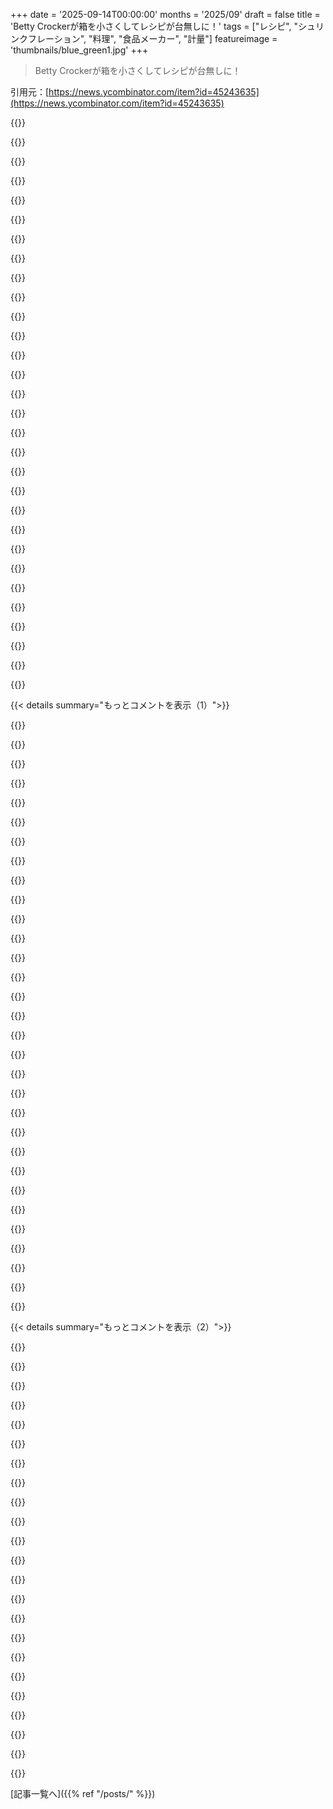 +++
date = '2025-09-14T00:00:00'
months = '2025/09'
draft = false
title = 'Betty Crockerが箱を小さくしてレシピが台無しに！'
tags = ["レシピ", "シュリンクフレーション", "料理", "食品メーカー", "計量"]
featureimage = 'thumbnails/blue_green1.jpg'
+++

> Betty Crockerが箱を小さくしてレシピが台無しに！

引用元：[https://news.ycombinator.com/item?id=45243635](https://news.ycombinator.com/item?id=45243635)




{{<matomeQuote body="家族の昔のレシピを「ゼロから」作る方法で標準化したんだ。箱入りミックス依存のレシピはシュリンクフレーションに強いけど、高度な化学は失われるね。レシピは世代ごとに調整が必要で、バナナみたいに食材自体も変わるから、対応できるようメモも入れたよ。" userName="nanolith" createdAt="2025/09/14 23:09:31" color="#ff33a1">}}




{{<matomeQuote body="レシピをデジタル化したら、「缶1つ」とか「板チョコ1枚」ってサイズ不明な指示に困ったよ。昔の Hershey’s シロップ缶や板チョコのサイズが分かんなくて、母に聞いてやっと埋めたんだ。家族レシピは正確な単位で書き残しておくべきだね。次は全部質量に変換したいな。" userName="joshstrange" createdAt="2025/09/15 01:23:46" color="#785bff">}}




{{<matomeQuote body="バターの単位って地域によって違うんだよね。「1 bar」、「1 stick」、「1 pat」が場所で意味が変わる。アメリカの東海岸と西海岸でもブロックサイズが違うし、ヨーロッパの250gブロックは「1 stick」って言っても伝わらないから、友達が混乱してたよ。" userName="indrora" createdAt="2025/09/15 05:23:37" color="#ff5c5c">}}




{{<matomeQuote body="イギリスに住んでるんだけど、「U.S.」の計量カップを使うレシピにはマジでイライラするよ。「カップ」なんてサイズが色々あるから意味ないし、特に固形物だとどう詰めるかまで考えなきゃならない。なんで ml とか重さを使わないのかね？" userName="ndsipa_pomu" createdAt="2025/09/15 07:48:24" color="#ff33a1">}}




{{<matomeQuote body="「drift」って考え方、ありがとう！レシピや食材が自然に変わっていくなんて、今まで考えたこともなかったよ。すごい発見だったな。" userName="zurtri" createdAt="2025/09/14 23:17:11" color="">}}




{{<matomeQuote body="「scare quotes」はいらないよ、U.S. customary units はちゃんと存在するし、U.S. customary cup は8 fluid ounces で標準的だ。イギリスの単位よりはマシだろ。乾物を体積で測るのは別の話で、240 mL のアプリコットも1カップのアプリコットもどっちも無意味だよ。" userName="inferiorhuman" createdAt="2025/09/15 08:07:42" color="#ff5c5c">}}




{{<matomeQuote body="イギリスでは最近200gブロックのバターが流行ってて、レシピが台無しになるから困るよ。250gのにこだわってるんだ。50gだけ切り出すのは面倒だし、計量しなきゃいけないし、開いたバターを保存するのも手間だ。焼く喜びが減って、頭を使うのが嫌なんだよね。" userName="antonyh" createdAt="2025/09/15 09:22:08" color="#38d3d3">}}




{{<matomeQuote body="イギリスでも計量カップは普通に買えるよ。「マグカップ」のことじゃないんだ。あれは体積を測るものだし。まあ、液体じゃないものに使うのは確かに意味不明だけどね。" userName="qlm" createdAt="2025/09/15 08:30:09" color="">}}




{{<matomeQuote body="Gros Michel 種って絶滅したと思ってたんだけど？！どこで手に入るの？送ってもらえるの？！めちゃくちゃ気になる！" userName="Balgair" createdAt="2025/09/14 23:29:59" color="">}}




{{<matomeQuote body="「American Cake」っていう本で知ったんだ。昔のポンドケーキのレシピって卵12～16個も使ってたんだって！今は6個なのにね。ポンドケーキって、卵、小麦粉、砂糖、バターをそれぞれ1ポンド使うからその名前なんだってさ。面白いよね。" userName="e28eta" createdAt="2025/09/14 23:54:47" color="#ff33a1">}}




{{<matomeQuote body="「測るの面倒だよね」って言うけど、こっちのバターはほとんど50gごとに線が入ってるから、ナイフで切るだけだよ。開けたのの扱いは面倒だけどね。もし計量線がないブランドだったら、そりゃマジで最悪だよね！" userName="vidarh" createdAt="2025/09/15 10:48:02" color="">}}




{{<matomeQuote body="この記事読んだら、このリンクを貼らなきゃって思ったんだよね。<br>https://www.astralcodexten.com/p/your-review-my-fathers-inst...<br>これはね、一つの正しいバージョンに標準化しないことの危険性を語ってる話なんだよ。" userName="nvader" createdAt="2025/09/15 02:28:46" color="#785bff">}}




{{<matomeQuote body="カナダでは「スティックバター」なんて見たことないよ、いつもでかい塊だけ。アメリカじゃ4つに切るんだってね。それ知るまで「スティック」って言葉の意味がわからなくて、丸ごと入れんのかと思ってたわ。小さい250gパックもレアだね。" userName="tavavex" createdAt="2025/09/15 06:18:59" color="">}}




{{<matomeQuote body="アメリカに住んで、グラハムクラッカーみたいに、特定のブランドの材料が当たり前にあるってことに初めて気づいたよ。オンラインレシピが作りやすい理由だね。ピニャ・コラーダもCoco Lopezがオリジナルだけど、ヨーロッパじゃ珍しいのに、うちの近所のスーパーにも売ってるんだ。" userName="joshvm" createdAt="2025/09/15 01:58:51" color="#45d325">}}




{{<matomeQuote body="Miami Fruitが送ってくれるらしいよ。ただし、カリフォルニアとかハワイに住んでるならダメだけどね…マジで残念！" userName="striking" createdAt="2025/09/14 23:54:03" color="">}}




{{<matomeQuote body="「Hershey’s bar1枚」って言われても、何枚かわかんないんだよね。お母さんが教えてくれたけど、家族のレシピはちゃんと単位を書いて残すべきだね。でも、キャンディバーって材料費で中身が変わっちゃうから、それもまた別の難しさなんだよ。" userName="thaumasiotes" createdAt="2025/09/15 04:01:45" color="#ff5c5c">}}




{{<matomeQuote body="彼女がレシピ変更に怒ってるのは、それが親や祖父母とのつながりだからだよ。料理そのものより、手書きのメモとか昔の道具とか、その歴史が大事なんだよね。レシピを更新するなら、元のレシピの写真とかも残すべきだよ。プロの料理本でも、歴史と現代版を両方載せてるのがあるからね。" userName="dfxm12" createdAt="2025/09/15 00:53:12" color="#45d325">}}




{{<matomeQuote body="「イギリスのレシピより標準化されてる」って言うけど、どうしてそう思うの？" userName="closewith" createdAt="2025/09/15 08:23:27" color="">}}




{{<matomeQuote body="インペリアルカップなんて存在しないから、カップは標準化された単位じゃないって。USの慣習単位では定義されてるけどね。" userName="inferiorhuman" createdAt="2025/09/15 08:59:31" color="">}}




{{<matomeQuote body="”それは体積の測定だ”って言っても、そもそも”体積の測定”なんてないんだよ。カップのサイズは製造でバラバラだし、粉とかを測るときも、ふるうか、袋から直接か、圧縮するかで量が変わるからね。だからちゃんとスケールで測るべき。プロの厨房がカップを使わないのはそのためだよ。" userName="traceroute66" createdAt="2025/09/15 10:11:53" color="#38d3d3">}}




{{<matomeQuote body="俺が家族のレシピを”一から”バージョンに標準化したのに、母さんは嫌がったんだ。それは小さな修正じゃなくて、長年愛されてきたレシピの大きな変更だからだよ。まるでメインブランチに無関係なコミットをして”バグ修正”ってつけたようなもん。<br>責任あるハッカーみたいに、自分のレシピは個人リポジトリにフォークしなよ。そしたら自由に再現できるし、母さんがマージしたくなったら聞けばいい。（ナレーター：聞かないだろうけどね）" userName="jancsika" createdAt="2025/09/15 05:38:43" color="#785bff">}}




{{<matomeQuote body="キャンプファイヤーでアメリカのメディアを見た人が”S’moreを作ろう”[1]って言っても、”Graham cracker”[2]が謎の材料で誰も知らない、って感じだね。俺の経験だと”Digestive biscuit”[3]が代用されるけど、どれくらい近いか不明。俺にはもっと厚く見えるな…<br>[1]: https://en.wikipedia.org/wiki/S%27more<br>[2]: https://en.wikipedia.org/wiki/Graham_cracker<br>[3]: https://en.wikipedia.org/wiki/Digestive_biscuit" userName="unwind" createdAt="2025/09/15 07:41:39" color="#ff33a1">}}




{{<matomeQuote body="レシピは更新しないと、客観的には同じものができなかったんだよ。あなたの例で言うと、間違ったバージョンをインストールして爆発してるビルドシステムは昔ながらの方。最適化もあるけど、今じゃアンチ最適化だらけ。新しい方は見た目がややこしいけど、サーバーはちゃんと設定できる。”お前の領域にいろ”なんて、OPの行動の欠点に対処する方法じゃないよ。" userName="Dylan16807" createdAt="2025/09/15 04:09:23" color="#785bff">}}




{{<matomeQuote body="これ、すごく面白いね。最近、1953年の古いBetter Homes and Gardensの料理本を買ったんだ。科学がキッチンを支配する前の時代のが欲しくて。まだ料理してないけど、70年以上前の本で、特に焼き菓子を作るのが難しいんじゃないかって心配してるよ。料理にそこまで情熱がないから、失敗したらすぐテイクアウト頼んじゃうかも。" userName="al_borland" createdAt="2025/09/15 00:41:40" color="">}}




{{<matomeQuote body="家族のレシピをいくつか更新しようとしたんだけど、”卵1個”って分量がよく出てきたんだ。例えば”冷たいバターを卵1個分”ってね。これは卵サイズのバターのことらしいけど、1905年の普通の卵ってどのくらいのサイズだったんだろう？" userName="encoderer" createdAt="2025/09/15 02:47:25" color="#38d3d3">}}




{{<matomeQuote body="俺が作った古いイギリスのレシピには”カップ”はないけど、”gill”みたいに調べなきゃいけない分量があったな。昔の家族のレシピは”小麦粉を加える”としかなくて、玉ねぎや卵のサイズがバラバラだったから、”ちょうど良い”見た目になるまで加える量は、昔は対面で教えてたんだってさ。" userName="Fluorescence" createdAt="2025/09/15 10:14:15" color="#38d3d3">}}




{{<matomeQuote body="でも、料理はただの化学じゃないんだ。歴史的に家族のために炉端で食事を作る、家の中心だったんだよ。OPはレシピからその伝統的な繋がりを奪った。まるで最適な詰め込み方を設計して、3Dプリンターでクリスマスツリーを作ったようなもの。見た目は似てるけど、5歳の頃の思い出は呼び起こさないよね。" userName="IAmBroom" createdAt="2025/09/15 12:49:34" color="#45d325">}}




{{<matomeQuote body="我が家では食卓に有塩バター、お菓子作りには無塩バターを使ってんだ。そんなに頻繁にお菓子作らないから、未開封のパックが溜まるのは避けたいんだよね。" userName="antonyh" createdAt="2025/09/16 15:59:00" color="">}}




{{<matomeQuote body="US customary unitsは慣習で、他の国も使うからclarifyingしたんだ。US customary cupは8 fluid ouncesで標準的だけど、イギリスのレシピはメートル法と帝国単位が混ざってて複雑。グラムは世界中で標準的で使いやすい。でも「5 apricots」みたいに具体的な方がいいよな。" userName="ndsipa_pomu" createdAt="2025/09/15 08:24:27" color="#785bff">}}




{{<matomeQuote body="シュリンクフレーションは本当に腹立つ！クッキーの箱の底上げとか、バカにされてるみたいだ。でも、ばあちゃんの秘密のレシピが既成のケーキミックスだったら、それって秘密のレシピって言えるのかな？ほとんど小麦粉とか酵母、砂糖みたいなものだから、自分で直すのも簡単そうだけどな。" userName="charles_f" createdAt="2025/09/15 00:44:14" color="#ff33a1">}}




{{< details summary="もっとコメントを表示（1）">}}

{{<matomeQuote body="いや、それ簡単じゃないんだよ。パン屋さんで働いてた時に学んだけど、プロは家庭にはない特殊な材料をいっぱい使うんだ。ケーキミックスの成分なんて、ガム、デキストリン、乳化剤とか、まさに化学の実験室だよ。パッケージに“modified food starch”ってあっても、色々な種類があって特性が違うから、自宅でマネするのは無理なんだ。" userName="jaggederest" createdAt="2025/09/15 01:50:53" color="#ff5c5c">}}




{{<matomeQuote body="「様々なガムとか化学物質」って、それって良いことなの？俺はそんなの使いたくないね。元々ミックスは使わないし、うちのばあちゃんは昔ながらの作り方だったよ。箱のサイズが変わったからって焼けないなんて、ただの言い訳に聞こえるな。ばあちゃんを喜ばせるなら、箱をいくつか買って18ozに詰め直してあげたら？" userName="bruce511" createdAt="2025/09/15 02:09:21" color="#38d3d3">}}




{{<matomeQuote body="ケーキの材料についてそんなに偉そうに言うなよ。加工食品を使うことの何が悪いんだ？よっぽど経験がない限り、スクラッチよりミックスの方がずっと美味しいケーキが作れるって。料理ってのは最高のグルメを作るだけじゃなくて、人との繋がりや伝統も大事なんだ。ばあちゃんの秘密のミックスレシピは、スクラッチで作るより10000倍美味いって。お菓子作りは繊細で難しいから、経験かミックスが必要なんだよ。" userName="lifeformed" createdAt="2025/09/15 02:26:59" color="#785bff">}}




{{<matomeQuote body="ばあちゃんの秘密のレシピに既成のケーキミックスが入ってても、うまくいくなら何の問題もないだろ？「箱まるごとケーキミックス」を計量として使うのは理にかなってるよ。だって、箱の1/10だけ使って残りを棚に置いておきたい人なんていないだろ？" userName="moolcool" createdAt="2025/09/15 01:25:58" color="">}}




{{<matomeQuote body="小麦粉、砂糖、ベーキングパウダー、卵、牛乳、パスタ、米、じゃがいも…みんなそうじゃん。俺は米を一度に全部食べないし、タッパーに入れて必要なだけ使うんだ。棚には色々なタッパーがあるし、野菜は束で、卵は箱で買う。いつから「箱のサイズが間違ってる」ことが問題になったんだ？" userName="bruce511" createdAt="2025/09/15 02:14:34" color="#45d325">}}




{{<matomeQuote body="俺は100年前のレシピで最高のクッキーを作ったことがあるよ。なんで店のクッキーのコピーみたいなものを作りたいんだ？俺の人生でケーキミックスなんて見たことも使ったこともないね。なんか「アメリカ的」って感じがするな。" userName="aDyslecticCrow" createdAt="2025/09/15 07:54:22" color="#38d3d3">}}




{{<matomeQuote body="箱のケーキミックスが手作りより美味しいなんてことは、ほとんどないね。まさか次は市販のフロスティングの方が美味しいとでも言うつもり？" userName="yAak" createdAt="2025/09/15 03:38:05" color="#ff5733">}}




{{<matomeQuote body="ケーキの人工成分を気にするより、食べる量やケーキ自体の栄養に注目すべき。多くの加工食材は安全で自然だよ。手作りが一番だけど、加工食材が入ってても、誰かが作ってくれたケーキの文化的・社会的側面は大切にしたいね。" userName="lifeformed" createdAt="2025/09/15 03:09:13" color="">}}




{{<matomeQuote body="「それが良いこと？」って意見に反論。相手が挙げた多様な材料を特別な理由もなく却下するのは、長い化学名＝悪っていう偏見のせいじゃないか？全部化学物質なんだから、そんな考えはおかしいよって指摘してるね。" userName="tavavex" createdAt="2025/09/15 02:35:57" color="">}}




{{<matomeQuote body="箱のケーキミックスの材料は、家庭にある材料で代用できるものが多いよ。デキストリンはコーンスターチ、グリセリドはバター、界面活性剤は料理テクニックで代用可能。膨張剤の比率もそこまで神経質にならなくて大丈夫。箱のレシピは失敗しにくいように作られてるけど、手作りならもっと良いものが作れるよ。エンゼル・フード・ケーキなんかは手作りが断然おすすめだね。" userName="cogman10" createdAt="2025/09/15 03:21:11" color="#785bff">}}




{{<matomeQuote body="加工食品が”伝統”ってのは悲しい。手作りは箱ミックスよりずっと美味しいし、良い材料を使えば結果も良い。アメリカの食文化は砂糖に偏りがちだけど、他国は味を重視する。パン作りは難しくなくて、子供でも学べるスキルだよ。台所での学習性無力感は悲しいし、大手食品企業への依存につながる。私は料理のスキルを次世代に伝えてるし、”スノッブ”って言うのはお前がそのスキルを持ってないからじゃないか？実は簡単で、結果も素晴らしいよ。" userName="bruce511" createdAt="2025/09/15 03:14:45" color="#ff33a1">}}




{{<matomeQuote body="私たちが特定の材料を常に使うから、箱ミックスが便利なんだよ。特定のクッキーを毎週作るわけじゃないし、ケーキミックスはそんなに長持ちしない。これは無力さの問題じゃないんだから、誤解しないでほしいな。" userName="crazygringo" createdAt="2025/09/15 02:23:09" color="">}}




{{<matomeQuote body="このコメントには、悪いところは何一つ示唆されてないよ。ただ、別のやり方もできるってだけ。もしそれが却下の理由なら、すごく浅い理由だね。" userName="Dylan16807" createdAt="2025/09/15 04:18:30" color="">}}




{{<matomeQuote body="私が「スノッブ」って言ってるのは、加工食品を使うおばあちゃんの料理を見下す行為のことだよ。多くの家庭で加工食品が使われるし、アメリカ中西部では箱ミックスに自家製アレンジを加えるのが伝統。それを「本物じゃない」と思うのはスノッブだ。私がそう言うからって、パン作りを知らないって決めつけるのはもっとスノッブだよ。私はプロのパン屋で働いてたから、手作りもたくさん作ってきた。箱ケーキは最高の味じゃないけど、常に良い食感と水分で、「一貫性」があるのがすごい。手作りには敵わないけど、箱ミックスを使ったレシピには、効率性や伝統、作り手の意図という価値があるんだ。" userName="lifeformed" createdAt="2025/09/15 03:33:35" color="#ff5733">}}




{{<matomeQuote body="ケーキミックスはブラインドテストで手作りケーキにほぼ毎回勝つ。大量生産するプロのパン屋もほとんどミックスを使ってるよ。ヘルシーさは別として、大衆の好みはミックスだね。プロのパン屋もミックスを使い、フロスティングだけ手作りにすることが多い。地元の店で伝統的な手作りケーキを見つけるのは難しいだろうし、大量生産店も業務用ミックスを使ってるのと変わらないよ。" userName="phil21" createdAt="2025/09/15 05:23:16" color="#ff5733">}}




{{<matomeQuote body="ベーキングミックスの売上はヨーロッパが31%、北米が24.5%を占めてるよ。詳細はリンクを見てね。https://www.grandviewresearch.com/industry-analysis/bakery-premix-market" userName="cowsandmilk" createdAt="2025/09/15 10:05:20" color="#ff33a1">}}




{{<matomeQuote body="クッキー箱の真ん中が凹んでるからクッキーが1枚減る！って言うけど、騙そうとしてるわけじゃないんだよ。パッケージの外形を変えると製造や物流の全工程をやり直す必要があって、それを避けたいだけなんだ。" userName="stronglikedan" createdAt="2025/09/15 15:40:07" color="#38d3d3">}}




{{<matomeQuote body="だからさ、いろんなものに使える小麦粉みたいな基本的な材料から焼くのが賢いんだよ。一つのものしか作れない加工済みの箱じゃなくてね。" userName="dml2135" createdAt="2025/09/15 02:38:46" color="">}}




{{<matomeQuote body="確かに。消費者が騙されるのは、ただの都合のいい副産物ってだけさ。" userName="fluoridation" createdAt="2025/09/15 20:50:05" color="">}}




{{<matomeQuote body="ケーキの材料にうるさく言うな、って？<br>いやいや、界面活性剤や乳化剤はLeaky gutと関係があるんだって。保護粘液を乳化させて炎症を引き起こすらしい。超加工食品が病気を引き起こすメカニズムの一つとして仮説されてるから、ケーキの材料にはうるさく言うべきだよ。https://pmc.ncbi.nlm.nih.gov/articles/PMC9331555/https://microbiomejournal.biomedcentral.com/articles/10.1186..." userName="schiffern" createdAt="2025/09/15 03:30:42" color="#ff5733">}}




{{<matomeQuote body="変なものを「American」って呼ぶのやめない？Europeがみんな手作りでCapitalismがない特別な場所なわけじゃないだろ。俺はAmericanですらないけど、ケーキミックスでケーキを焼く人を本気で批判するのか？もう100年近くあるんだぞ。EuropeでもUSと同じくらい普通にケーキミックスが使われてると思うけどな。" userName="MisterSandman" createdAt="2025/09/15 12:06:10" color="">}}




{{<matomeQuote body="Leaky gutなんて都市伝説だよ。人を怖がらせて物を売るのに使われてるだけ。信じられないなら、Wikipediaのページを読んでみればいい。" userName="malfist" createdAt="2025/09/15 04:26:45" color="">}}




{{<matomeQuote body="ケーキがこんなに論争の的になるとはね。UKではケーキは「買ってきたもの」か「手作り」だけで、ケーキミックスは「ズル」だと鼻持ちならない連中には見られるんだって。手作りは「頑張った証拠」で、ミックスを使うと価値が下がるんだ。USで加工食品の広告が早かったのは分かるけど、今はCadburysみたいに品質が落ちてるし、税金逃れする巨大企業もいる。でも、あの高慢なBritish人の「究極のケーキ」より、あんたらの大量生産ケーキの方がマシだね。一口一口を褒めなきゃいけないとか、薄切りしか頼めないとか、本当にめんどくさいからさ。" userName="Theodores" createdAt="2025/09/15 05:47:47" color="#38d3d3">}}




{{<matomeQuote body="ケーキミックスはAmericanの発明で、American企業が売ってるんだよ。Pound cakeとかBrowniesとか、Americanの焼き菓子が特徴だよね。Swedenでの歴史を調べたら、USAやEnglandから入ってきたって書いてあった。だからAmericanとの関連性は確かだよ。俺は「変」なんて言ってない、ただケーキミックスの普及が俺の経験とは違うし、USAに集中してるんじゃないかって言っただけさ。特にケーキミックスを「家族のレシピ」って呼ぶのはどうかと思うね。うちの店にあるブランドだって一世代より新しいし、USAみたいな文化的足跡はないよ。" userName="aDyslecticCrow" createdAt="2025/09/15 12:36:57" color="#ff5733">}}




{{<matomeQuote body="記事を読んだらわかるけど、「もう使えない」って彼女は言ってるんだ。もう1箱買えば足りるって分かってるけど、「ポリシーとしてできない」ってね。料理好きだから気持ちは分かるよ。俺もBrowniesは箱のやつを使うけど、それは子供の頃を思い出すから。レシピが変わったら再現するかもしれないけど、それでもやっぱりがっかりするだろうな。彼女も同じで、昔の「1箱」を自分で再現しなきゃいけないのが嫌なんだろう。そのレシピは、彼女が子供や孫のためにいつも作ってきたものかもしれないしね。" userName="kop316" createdAt="2025/09/15 03:24:06" color="#38d3d3">}}




{{<matomeQuote body="ポテトチップスの袋がほとんど空気だって文句、よく聞くよね。でもあれは、ポテトチップスが粉々にならないように緩衝材として空気が必要なんだよ。だから、袋は客を騙すためだっていう苦情は信用できないんだ。パッケージが製品にとって重要かどうか区別できないなら、なんでそんな文句聞く必要があるんだ？" userName="thaumasiotes" createdAt="2025/09/15 21:09:35" color="#45d325">}}




{{<matomeQuote body="ちょっと待って、オレンジジュースやチーズって本当に安全なの？カロリーの摂りすぎは良くないし、ジュースは砂糖の塊。チーズは飽和脂肪で動脈硬化や糖尿病の原因。乳製品って不自然で残酷だよね。ケーキも砂糖と脂肪だらけだし、チョコレートは児童労働や気候変動の問題がある。文化だからって食べるのは変だよ。" userName="Theodores" createdAt="2025/09/15 05:05:37" color="#ff33a1">}}




{{<matomeQuote body="私は、箱のミックス粉の化学反応に勝てないって主張に反論してるんだ。家でケーキを作る人も、シンプルな材料で市販品を再現できることが多いって言いたいだけ。箱のミックス粉と手作りのどっちが良いかとか健康的かとかは言ってないよ。" userName="cogman10" createdAt="2025/09/15 10:45:54" color="">}}




{{<matomeQuote body="記事のJudithさんのクッキーレシピが母親から受け継がれたって話と、Betty Crockerのミックス粉を使うって話を聞くと、Friendsのエピソードを思い出すよ。Phoebeのおばあちゃんの秘密のクッキーレシピが、実はNestle Tollhouseだったってやつ。URL: https://www.imdb.com/title/tt0583536/" userName="mh-" createdAt="2025/09/14 22:36:02" color="#38d3d3">}}




{{<matomeQuote body="アメリカ人として言うけど、既製ミックスをレシピのベースに使うって、すごい変な文化だと思うよ。ミックス粉って、小麦粉、ココアパウダー、ベーキングパウダー、塩が混ざってるだけじゃない？自分で材料を買って混ぜた方が断然安上がりだし、そんなに時間もかからないのにね。" userName="gwd" createdAt="2025/09/14 22:50:18" color="">}}

{{</details>}}




{{< details summary="もっとコメントを表示（2）">}}

{{<matomeQuote body="ずっと不思議に思ってたんだけど、チョコレートチップの袋に載ってるレシピを使っても、なぜか家族ごとにクッキーの味が違うんだよね。うちのママのレシピも毎回同じように作ってたけど、他のお家のとは全然違ったな。" userName="neilv" createdAt="2025/09/14 22:47:01" color="">}}




{{<matomeQuote body="ケーキをたまにしか作らないなら、全部材料を揃えるのは面倒だし、余らせちゃうよね。それに、プロのパン職人だってプレミックスを使うんだからさ。" userName="rjh29" createdAt="2025/09/14 23:01:32" color="">}}




{{<matomeQuote body="最大の問題は、卵って個数だから、レシピの分量が30％減っても、卵の数を減らせないことだよね。（実際はサイズで分類されるけど、正確な縮小された卵なんて探さないし。）完璧に縮小されたレシピでも、焼き時間や温度は絶対に変わるし。" userName="gus_massa" createdAt="2025/09/14 23:53:28" color="#ff5c5c">}}




{{<matomeQuote body="これってハワイ料理に対する議論に似てるね。「なんでSPAMなんて使うんだ！」ってさ。でも、あるやり方が一度定着したら、それはそれ自体が伝統になるんだよ。どうやってそうなったかじゃなくて、みんながノスタルジーを感じれば、それを同じように続けたいって思うものなんだ。" userName="brian-armstrong" createdAt="2025/09/14 23:05:15" color="#ff5733">}}




{{<matomeQuote body="クッキーって、ちょっと材料が違ったり作り方が変わったりするだけで、かなり敏感に影響が出ちゃうんだよね。<br>例えば、違うブランドのバターを使ったり、卵のサイズが違ったり、生地の保存温度が違ったりするだけで、同じレシピ通りに作っても最終的な製品に大きな影響が出ることがあるんだよ。" userName="beloch" createdAt="2025/09/14 22:53:16" color="#ff5c5c">}}




{{<matomeQuote body="「自分で材料を買えばいいじゃん。測るのもそんなに時間かからないし、ずっと安いのに」って、そうだよね。箱入りケーキミックスって詐欺だよ。<br>全然価値がないのに、ケーキ作りが難しいって勘違いしてる人が多いから、みんな買っちゃうんだよね。<br>実際は、ほとんどのケーキは材料をボウルに入れて混ぜて焼くだけなのに。" userName="bigstrat2003" createdAt="2025/09/15 01:13:31" color="#ff5c5c">}}




{{<matomeQuote body="SPAMを作る方がケーキミックスよりずっと大変だよ。ケーキミックスなんて、文字通り計るだけじゃん。<br>それに、お母さんが使ってた頃の箱の中身と今の箱の中身って、同じ供給元でもないだろうし、たぶん品質も違うんじゃないかな。" userName="pessimizer" createdAt="2025/09/14 23:06:58" color="">}}




{{<matomeQuote body="その自信はどこから来るわけ？<br>なんでそうしないのか、理解できないな。<br>余計な手間をかけて、結果がもっと悪いものになるってことに、何か高貴な意味でもあるとでも思ってるの？" userName="llbbdd" createdAt="2025/09/15 00:23:36" color="">}}




{{<matomeQuote body="少し手間をかけるだけで、もっと美味しいものができるんだよ。<br>だって、箱入りミックスで作ったケーキ（ブラウニーとかもね）は、手作りしたものには絶対かなわないからね。" userName="bigstrat2003" createdAt="2025/09/15 01:14:52" color="">}}




{{<matomeQuote body="箱入りミックスの3倍の費用を出しても、それの半分くらいの美味しさのケーキを安定して作れるかって言ったら、多分無理だよ。<br>お菓子作りをしない人って、適当に材料を混ぜて焼けばいいって思ってるけど、安定して美味しいものを作るのはすごく難しい、まさに科学なんだ。<br>材料を正確に測った？均一に混ぜた？ベーキングパウダーは新鮮？湿度も考慮した？オーブンは正確な温度で均一に熱が通る？<br>一度や二度はうまくいくかもしれないけど、別のキッチンでも、小さいケーキや大きいケーキでも作れる？<br>箱入りミックスは、できるだけ多くの変数を排除してくれるんだ。<br>とても失敗しにくくて美味しいから、家で使うのは全然恥ずかしいことじゃないよ。" userName="lifeformed" createdAt="2025/09/15 02:36:40" color="#45d325">}}




{{<matomeQuote body="箱の中身って、ほとんどの人は知らないし、知ることすらできないんだよね。<br>実は、驚くほど複雑なミックスなんだよ。" userName="sniffers" createdAt="2025/09/15 02:30:22" color="">}}




{{<matomeQuote body="みんながよくやっちゃう間違いが2つあるんだ。<br>1つ目は、小麦粉を「すくってドサッ」って入れるやり方。小麦粉は計量カップにスプーンでふんわり入れて、詰め込んじゃダメだよ。<br>2つ目は、焼きすぎ。焼き時間が長すぎたり、オーブンが熱すぎたり熱くなさすぎたりして、クッキーを焼きすぎちゃうんだ。" userName="jhawk28" createdAt="2025/09/14 22:54:55" color="#38d3d3">}}




{{<matomeQuote body="料理好きが化学をバカにするのは、いまどきのラッダイト主義だよ。プロの世界じゃSyscoが800億ドルも稼いでるのにね。" userName="Spivak" createdAt="2025/09/15 01:49:03" color="#ff5733">}}




{{<matomeQuote body="誰か実際にCampbell’sの濃縮Cream of Mushroom Soupをそのまま食べる？あれってスープっていうより、実は料理の材料だよね。とろとろキャセロールのベースだよ。" userName="sevensor" createdAt="2025/09/14 23:05:56" color="">}}




{{<matomeQuote body="ベーキングって本当に繊細だよね。メモを取らなかったせいで、何年も再現できないクッキーのバッチもあるんだ。焼く場所の高度だって、かなり調整が必要になるんだから。" userName="MangoToupe" createdAt="2025/09/14 23:42:32" color="#38d3d3">}}




{{<matomeQuote body="記事の箱に載ってた材料はこれだよ。Enriched Flour Bleached、Sugar、Corn Syrup、Cocoa Processed with Alkali、Leaveningなど。30年以上料理してるけど、こんな材料だらけのやつを、普通の材料で同じように作れるなんて絶対信じられないね。" userName="unwind" createdAt="2025/09/15 07:54:10" color="#38d3d3">}}




{{<matomeQuote body="小麦粉は詰めたらいけないの？ずっとそうしてたよ。その方が量にバラつきが出ないと思ってたのに。次からはちゃんと重さを量って、計量カップの目盛りと比べてみようかな。" userName="Dilettante_" createdAt="2025/09/14 23:03:46" color="">}}




{{<matomeQuote body="卵を30%減らすのはできるけど、面倒だよ。卵黄と卵白を分けてそれぞれ30%減らしてから混ぜ直すんだ。もっと良いのは、卵の重さで全レシピの量を決めること。卵が50gなら、他の材料も50gとか100gに調整するんだよ。" userName="dmoy" createdAt="2025/09/15 00:29:11" color="#ff5733">}}




{{<matomeQuote body="「ほとんどのケーキは材料を混ぜて焼けばできる」って言ってるけど、ちゃんとしたベーキングにはスケールが必須だよ。でも、一体どれだけのアメリカの家庭にそれがあるっていうの？" userName="throw0101a" createdAt="2025/09/15 02:12:26" color="#38d3d3">}}




{{<matomeQuote body="自分でミックスを作るのと、正しい比率でミックス済みのものを買うのと、何が違うの？" userName="nkrisc" createdAt="2025/09/15 01:10:26" color="">}}




{{<matomeQuote body="なんで卵を分けて、減らして、それから混ぜるの？最初に混ぜてから減らしちゃダメなの？" userName="dtgriscom" createdAt="2025/09/15 00:38:04" color="">}}




{{<matomeQuote body="料理はアート。ベーキングはサイエンスだよ。" userName="cheschire" createdAt="2025/09/15 01:19:40" color="#ff5733">}}

{{</details>}}



[記事一覧へ]({{% ref "/posts/" %}})
